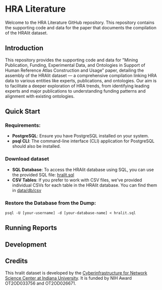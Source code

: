 # HRA Literature
Welcome to the HRA Literature GitHub repository. This repository contains the supporting code and data for the paper that documents the compilation of the HRAlit dataset.

## Introduction
This repository provides the supporting code and data for "Mining Publication, Funding, Experimental Data, and Ontologies in Support of Human Reference Atlas Construction and Usage" paper, detailing the assembly of the HRAlit dataset — a comprehensive compilation linking HRA data to various entities like experts, publications, and ontologies. Our aim is to facilitate a deeper exploration of HRA trends, from identifying leading experts and major publications to understanding funding patterns and alignment with existing ontologies.

## Quick Start
### Requirements:
- **PostgreSQL**: Ensure you have PostgreSQL installed on your system.
- **psql CLI**: The command-line interface (CLI) application for PostgreSQL should also be installed.
### Download dataset
- **SQL Database**: To access the HRAlit database using SQL, you can use the provided SQL file: [hralit.sql](data/db/hralit.sql)
- **CSV Tables**: If you prefer to work with CSV files, we've provided individual CSVs for each table in the HRAlit database. You can find them in [data/db/csv](data/db/csv)
### Restore the Database from the Dump:
```psql -U [your-username] -d [your-database-name] < hralit.sql```

## Running Reports

## Development


## Credits
This hralit dataset is developed by the [Cyberinfrastructure for Network Science Center at Indiana University](https://cns.iu.edu/). It is funded by NIH Award OT2OD033756 and OT2OD026671.
